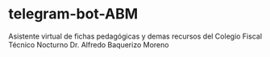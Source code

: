 # telegram-bot-ABM
Asistente virtual de fichas pedagógicas y demas recursos del Colegio Fiscal Técnico Nocturno Dr. Alfredo Baquerizo Moreno
